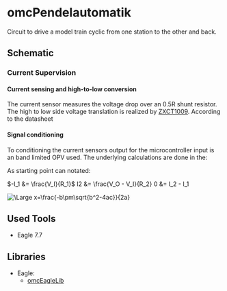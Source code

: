 # omcPendelautomatik
Circuit to drive a model train cyclic from one station to the other and back.




## Schematic

### Current Supervision

#### Current sensing and high-to-low conversion
The current sensor measures the voltage drop over an 0.5R shunt resistor. The high to low side voltage translation
is realized by [ZXCT1009](https://www.diodes.com/assets/Datasheets/ZXCT1009.pdf). According to the datasheet

#### Signal conditioning
To conditioning the current sensors output for the microcontroller input is an band limited OPV used. The
underlying calculations are done in the:


As starting point can notated:


$-I_1 &= \frac{V_I}{R_1}$
I2   &= \frac{V_O - V_I}{R_2}
0    &= I_2 - I_1


<img src="https://latex.codecogs.com/svg.latex?\Large&space;x=\frac{-b\pm\sqrt{b^2-4ac}}{2a}" title="\Large x=\frac{-b\pm\sqrt{b^2-4ac}}{2a}" />







## Used Tools
* Eagle 7.7


## Libraries
* Eagle:
    * [omcEagleLib](https://github.com/gallioleo/omcEagleLib)
	

